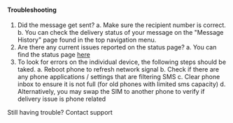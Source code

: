 #### Troubleshooting

1. Did the message get sent?
		a. Make sure the recipient number is correct.
		b. You can check the delivery status of your message on the "Message History" page found in the top navigation menu.
2. Are there any current issues reported on the status page?
		a. You can find the status page [here](https://www.google.com)
3. To look for errors on the individual device, the following steps should be taked.
		a. Reboot phone to refresh network signal
		b. Check if there are any phone applications / settings that are filtering SMS
		c. Clear phone inbox to ensure it is not full (for old phones with limited sms capacity)
		d. Alternatively, you may swap the SIM to another phone to verify if delivery issue is phone related

Still having trouble?
Contact support

